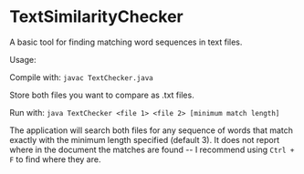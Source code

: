 # TextSimilarityChecker
A basic tool for finding matching word sequences in text files.

Usage:

Compile with: `javac TextChecker.java`

Store both files you want to compare as .txt files.

Run with: `java TextChecker <file 1> <file 2> [minimum match length]`

The application will search both files for any sequence of words that match exactly with the minimum length specified (default 3). It does not report where in the document the matches are found -- I recommend using `Ctrl + F` to find where they are.
